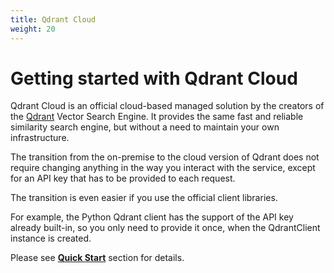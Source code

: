 ```yaml
---
title: Qdrant Cloud
weight: 20
---
```


# Getting started with Qdrant Cloud

Qdrant Cloud is an official cloud-based managed solution by the creators of the [Qdrant](https://github.com/qdrant/qdrant) Vector Search Engine.
It provides the same fast and reliable similarity search engine, but without a need to maintain your own infrastructure.

The transition from the on-premise to the cloud version of Qdrant does not require changing anything in the way you interact with the service, except for an API key that has to be provided to each request.

The transition is even easier if you use the official client libraries.

For example, the Python Qdrant client has the support of the API key already built-in, so you only need to provide it once, when the QdrantClient instance is created.

Please see [**Quick Start**](../cloud/cloud-quick-start/) section for details.
